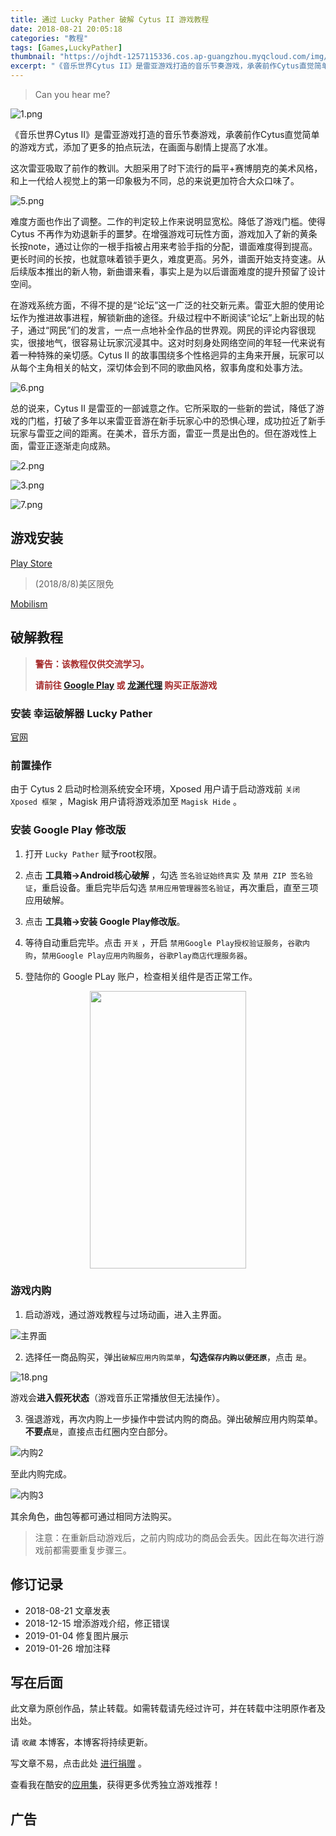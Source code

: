 ```yaml
---
title: 通过 Lucky Pather 破解 Cytus II 游戏教程
date: 2018-08-21 20:05:18
categories: "教程"
tags: [Games,LuckyPather]
thumbnail: "https://ojhdt-1257115336.cos.ap-guangzhou.myqcloud.com/img/20180821/13.png"
excerpt: "《音乐世界Cytus II》是雷亚游戏打造的音乐节奏游戏，承袭前作Cytus直觉简单的游戏方式，添加了更多的拍点玩法，在画面与剧情上提高了水准。"
---
```

>Can you hear me?

![1.png](https://ojhdt-1257115336.cos.ap-guangzhou.myqcloud.com/img/20181222/1.png)

《音乐世界Cytus II》是雷亚游戏打造的音乐节奏游戏，承袭前作Cytus直觉简单的游戏方式，添加了更多的拍点玩法，在画面与剧情上提高了水准。

这次雷亚吸取了前作的教训。大胆采用了时下流行的扁平+赛博朋克的美术风格，和上一代给人视觉上的第一印象极为不同，总的来说更加符合大众口味了。

![5.png](https://ojhdt-1257115336.cos.ap-guangzhou.myqcloud.com/img/20181222/5.png)

难度方面也作出了调整。二作的判定较上作来说明显宽松。降低了游戏门槛。使得 Cytus 不再作为劝退新手的噩梦。在增强游戏可玩性方面，游戏加入了新的黄条长按note，通过让你的一根手指被占用来考验手指的分配，谱面难度得到提高。更长时间的长按，也就意味着锁手更久，难度更高。另外，谱面开始支持变速。从后续版本推出的新人物，新曲谱来看，事实上是为以后谱面难度的提升预留了设计空间。

在游戏系统方面，不得不提的是“论坛”这一广泛的社交新元素。雷亚大胆的使用论坛作为推进故事进程，解锁新曲的途径。升级过程中不断阅读“论坛”上新出现的帖子，通过“网民”们的发言，一点一点地补全作品的世界观。网民的评论内容很现实，很接地气，很容易让玩家沉浸其中。这对时刻身处网络空间的年轻一代来说有着一种特殊的亲切感。Cytus II 的故事围绕多个性格迥异的主角来开展，玩家可以从每个主角相关的帖文，深切体会到不同的歌曲风格，叙事角度和处事方法。

![6.png](https://ojhdt-1257115336.cos.ap-guangzhou.myqcloud.com/img/20181222/6.png)

总的说来，Cytus II 是雷亚的一部诚意之作。它所采取的一些新的尝试，降低了游戏的门槛，打破了多年以来雷亚音游在新手玩家心中的恐惧心理，成功拉近了新手玩家与雷亚之间的距离。在美术，音乐方面，雷亚一贯是出色的。但在游戏性上面，雷亚正逐渐走向成熟。

![2.png](https://ojhdt-1257115336.cos.ap-guangzhou.myqcloud.com/img/20181222/2.png)

![3.png](https://ojhdt-1257115336.cos.ap-guangzhou.myqcloud.com/img/20181222/3.png)

![7.png](https://ojhdt-1257115336.cos.ap-guangzhou.myqcloud.com/img/20181222/7.png)

## 游戏安装

[Play Store](https://play.google.com/store/apps/details?id=com.rayark.cytus2)
>(2018/8/8)美区限免

[Mobilism](https://forum.mobilism.org/viewtopic.php?f=447&t=2595190&hilit=Cytus)

## 破解教程

>**<font color=#A52A2A>警告：该教程仅供交流学习。</font>**
>
>**<font color=#A52A2A>请前往 [Google Play](https://play.google.com/store/apps/details?id=com.rayark.cytus2) 或 [龙渊代理](https://c2.dragonest.com/) 购买正版游戏</font>**



### 安装 幸运破解器 Lucky Pather

[官网](https://www.luckypatchers.com/)

### 前置操作
由于 Cytus 2 启动时检测系统安全环境，Xposed 用户请于启动游戏前 `关闭 Xposed 框架` ，Magisk 用户请将游戏添加至 `Magisk Hide` 。

### 安装 Google Play 修改版

1. 打开 `Lucky Pather` 赋予root权限。

2. 点击 **工具箱->Android核心破解** ，勾选 `签名验证始终真实` 及 `禁用 ZIP 签名验证`，重启设备。重启完毕后勾选 `禁用应用管理器签名验证`，再次重启，直至三项应用破解。

3. 点击 **工具箱->安装 Google Play修改版**。

4. 等待自动重启完毕。点击 `开关` ，开启 `禁用Google Play授权验证服务`，`谷歌内购`，`禁用Google Play应用内购服务`，`谷歌Play商店代理服务器`。

5. 登陆你的 Google PLay 账户，检查相关组件是否正常工作。

<div align=center>
<img src="https://ojhdt-1257115336.cos.ap-guangzhou.myqcloud.com/img/20180821/15.png" width="250" height="444" />
</div>

### 游戏内购

1. 启动游戏，通过游戏教程与过场动画，进入主界面。

![主界面](https://ojhdt-1257115336.cos.ap-guangzhou.myqcloud.com/img/20180821/16.png)

2. 选择任一商品购买，弹出`破解应用内购菜单`，**勾选`保存内购以便还原`**，点击 `是`。

![18.png](https://ojhdt-1257115336.cos.ap-guangzhou.myqcloud.com/img/20180821/18.png)

游戏会**进入假死状态**（游戏音乐正常播放但无法操作）。

3. 强退游戏，再次内购上一步操作中尝试内购的商品。弹出破解应用内购菜单。**不要点**`是`，直接点击红圈内空白部分。

![内购2](https://ojhdt-1257115336.cos.ap-guangzhou.myqcloud.com/img/20180821/17.png)

至此内购完成。

![内购3](https://ojhdt-1257115336.cos.ap-guangzhou.myqcloud.com/img/20180821/19.png)

其余角色，曲包等都可通过相同方法购买。

>注意：在重新启动游戏后，之前内购成功的商品会丢失。因此在每次进行游戏前都需要重复步骤三。

## 修订记录
- 2018-08-21 文章发表
- 2018-12-15 增添游戏介绍，修正错误
- 2019-01-04 修复图片展示
- 2019-01-26 增加注释

## 写在后面
此文章为原创作品，禁止转载。如需转载请先经过许可，并在转载中注明原作者及出处。

请 `收藏` 本博客，本博客将持续更新。

写文章不易，点击此处 <a data-fancybox data-src="#modal" href="javascript:;" >进行捐赠</a> 。



 <div style="display: none;" id="modal" > 
 <h2>捐赠</h2> 
 <p>写文章不易，请我喝一杯咖啡吧~ <br>
 <img src="https://ojhdt.club/alipay.png" width="240" height="364" alt="支付宝" /> <img src="https://ojhdt.club/wechat.png" width="240" height="364" alt="微信" /> <br>

点击<a href="https://ojhdt.club/donate">此处</a>前往捐赠详情页。
 </p> 
 </div> 


查看我在酷安的[应用集](https://www.coolapk.com/album/3935141)，获得更多优秀独立游戏推荐！


## 广告
<script async src="//pagead2.googlesyndication.com/pagead/js/adsbygoogle.js"></script>
<ins class="adsbygoogle"
     style="display:block; text-align:center;"
     data-ad-layout="in-article"
     data-ad-format="fluid"
     data-ad-client="ca-pub-1043177129475579"
     data-ad-slot="7254716173"></ins>
<script>
     (adsbygoogle = window.adsbygoogle || []).push({});
</script>